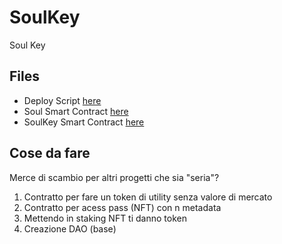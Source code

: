 # SoulKey
Soul Key

## Files
- Deploy Script [here](./scripts/deploy.py)
- Soul Smart Contract [here](./contracts/Soul.sol)
- SoulKey Smart Contract [here](./contracts/SoulKey.sol)

## Cose da fare
Merce di scambio per altri progetti che sia "seria"? 
1) Contratto per fare un token di utility senza valore di mercato
2) Contratto per acess pass (NFT) con n metadata
3) Mettendo in staking NFT ti danno token
4) Creazione DAO (base)
